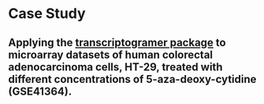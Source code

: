 # Case Study
## Applying the [transcriptogramer package](https://doi.org/doi:10.18129/B9.bioc.transcriptogramer) to microarray datasets of human colorectal adenocarcinoma cells, HT-29, treated with different concentrations of 5-aza-deoxy-cytidine (GSE41364).